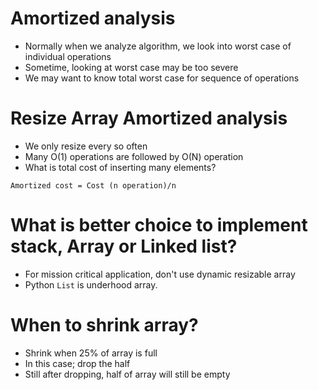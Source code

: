 # Amortized analysis
- Normally when we analyze algorithm, we look into worst case of individual operations
- Sometime, looking at worst case may be too severe
- We may want to know total worst case for sequence of operations

# Resize Array Amortized analysis 
- We only resize every so often
- Many O(1) operations are followed by O(N) operation
- What is total cost of inserting many elements?
```
Amortized cost = Cost (n operation)/n 
```
# What is better choice to implement stack, Array or Linked list?
- For mission critical application, don't use dynamic resizable array
- Python `List` is underhood array.

# When to shrink array?
- Shrink when 25% of array is full
- In this case; drop the half 
- Still after dropping, half of array will still be empty
